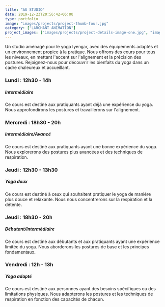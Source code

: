 ```yaml
---
title: "AU STUDIO"
date: 2019-12-23T20:56:42+06:00
type: portfolio
image: "images/projects/project-thumb-four.jpg"
category: ["LARCHANT ANIMATION"]
project_images: ["images/projects/project-details-image-one.jpg", "images/projects/project-details-image-two.jpg"]
---
```


Un studio aménagé pour le yoga Iyengar, avec des équipements adaptés et un environnement propice à la pratique. Nous offrons des cours pour tous les niveaux, en mettant l'accent sur l'alignement et la précision des postures. Rejoignez-nous pour découvrir les bienfaits du yoga dans un cadre chaleureux et accueillant.



### Lundi : 12h30 - 14h
##### Intermédiaire
Ce cours est destiné aux pratiquants ayant déjà une expérience du yoga. Nous approfondirons les postures et travaillerons sur l'alignement.

### Mercredi : 18h30 - 20h
##### Intermédiaire/Avancé
Ce cours est destiné aux pratiquants ayant une bonne expérience du yoga. Nous explorerons des postures plus avancées et des techniques de respiration.

### Jeudi : 12h30 - 13h30
##### Yoga doux
Ce cours est destiné à ceux qui souhaitent pratiquer le yoga de manière plus douce et relaxante. Nous nous concentrerons sur la respiration et la détente.

### Jeudi : 18h30 - 20h
##### Débutant/Intermédiaire
Ce cours est destiné aux débutants et aux pratiquants ayant une expérience limitée du yoga. Nous aborderons les postures de base et les principes fondamentaux.

### Vendredi : 12h - 13h
##### Yoga adapté
Ce cours est destiné aux personnes ayant des besoins spécifiques ou des limitations physiques. Nous adapterons les postures et les techniques de respiration en fonction des capacités de chacun.